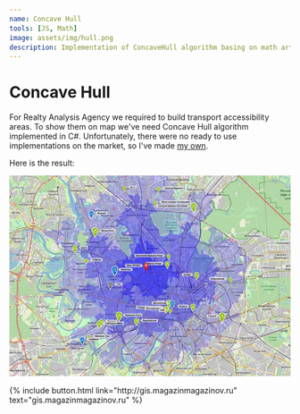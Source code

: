 ```yaml
---
name: Concave Hull
tools: [JS, Math]
image: assets/img/hull.png
description: Implementation of ConcaveHull algorithm basing on math article.
---
```


# Concave Hull

For Realty Analysis Agency we required to build transport accessibility areas. 
To show them on map we've need Concave Hull algorithm implemented in C#. 
Unfortunately, there were no ready to use implementations on the market, so I've made [my own](https://github.com/nredko/ConcaveHull).

Here is the result:

![](assets/img/feat-rasa.jpg)


<p class="text-center">
{% include button.html link="http://gis.magazinmagazinov.ru" text="gis.magazinmagazinov.ru" %}
</p>